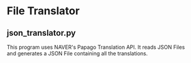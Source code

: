 # File Translator

## json_translator.py

This program uses NAVER's Papago Translation API. It reads JSON Files and generates a JSON File containing all the translations.
